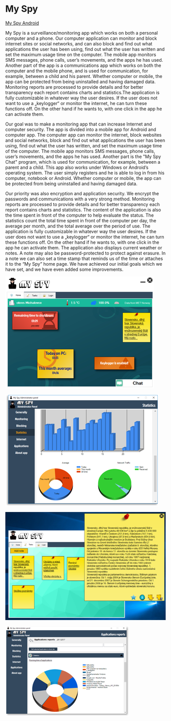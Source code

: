 # My Spy

[My Spy Android](https://github.com/Miro382/My-Spy-Android)

My Spy is a surveillance/monitoring app which works on both a personal computer and a phone. Our computer application can monitor and block internet sites or social networks, and can also block and find out what applications the user has been using, find out what the user has written and set the maximum usage time on the computer. The mobile app monitors SMS messages, phone calls, user’s movements, and the apps he has used. Another part of the app is a communications app which works on both the computer and the mobile phone, and is used for communication, for example, between a child and his parent. Whether computer or mobile, the app can be protected from being uninstalled and having damaged data. Monitoring reports are processed to provide details and for better transparency each report contains charts and statistics.The application is fully customizable in whatever way the user desires. If the user does not want to use a „keylogger“ or monitor the internet, he can turn these functions off. On the other hand if he wants to, with one click in the app he can activate them.


Our goal was to make a monitoring app that can increase Internet and computer security. The app is divided into a mobile app for Android and computer app. The computer app can monitor the internet, block websites and social networks, block and find out what applications the user has been using, find out what the user has written, and set the maximum usage time of the computer. The mobile app monitors SMS messages, phone calls, user’s movements, and the apps he has used. Another part is the "My Spy Chat" program, which is used for communication, for example, between a parent and a child. This app also works under Windows or Android’s operating system. The user simply registers and he is able to log in from his computer, notebook or Android. Whether computer or mobile, the app can be protected from being uninstalled and having damaged data.

Our priority was also encryption and application security. We encrypt the passwords and communications with a very strong method. Monitoring reports are processed to provide details and for better transparency each report contains charts and statistics. The content of the application is also the time spent in front of the computer to help evaluate the status. The statistics count the total time spent in front of the computer per day, the average per month, and the total average over the period of use. The application is fully customizable in whatever way the user desires. If the user does not want to use a „keylogger“ or monitor the internet, he can turn these functions off. On the other hand if he wants to, with one click in the app he can activate them. The application also displays current weather or notes. A note may also be password-protected to protect against erasure. In a note we can also set a time stamp that reminds us of the time or attaches it to the “My Spy” home page. We have achieved our initial goals which we have set, and we have even added some improvements.

![My Spy Panel](/Images/myspy1.png)


![My Spy Statistics](/Images/myspy2.png)


![My Spy notes and notifications](/Images/myspy3.png)


![My Spy - applications statistics](/Images/myspy4.png)
